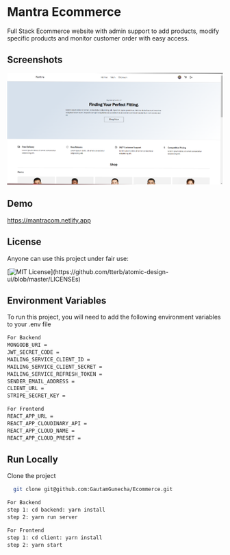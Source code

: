 # Mantra Ecommerce

Full Stack Ecommerce website with admin support to add products, modify specific products and monitor customer order with easy access.

## Screenshots

![App Screenshot](https://github.com/GautamGunecha/Ecommerce/blob/master/client/public/assets/Screenshot.png)

## Demo

https://mantracom.netlify.app

## License

Anyone can use this project under fair use:

[![MIT License](https://img.shields.io/apm/l/atomic-design-ui.svg?)](https://github.com/tterb/atomic-design-ui/blob/master/LICENSEs)

## Environment Variables

To run this project, you will need to add the following environment variables to your .env file

```bash
For Backend
MONGODB_URI =
JWT_SECRET_CODE =
MAILING_SERVICE_CLIENT_ID =
MAILING_SERVICE_CLIENT_SECRET =
MAILING_SERVICE_REFRESH_TOKEN =
SENDER_EMAIL_ADDRESS =
CLIENT_URL =
STRIPE_SECRET_KEY =
```

```bash
For Frontend
REACT_APP_URL =
REACT_APP_CLOUDINARY_API =
REACT_APP_CLOUD_NAME =
REACT_APP_CLOUD_PRESET =
```

## Run Locally

Clone the project

```bash
  git clone git@github.com:GautamGunecha/Ecommerce.git
```

```bash
For Backend
step 1: cd backend: yarn install
step 2: yarn run server
```

```bash
For Frontend
step 1: cd client: yarn install
step 2: yarn start
```
